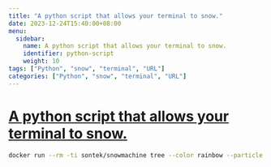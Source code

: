 ```yaml
---
title: "A python script that allows your terminal to snow."
date: 2023-12-24T15:40:00+08:00
menu:
  sidebar:
    name: A python script that allows your terminal to snow.
    identifier: python-script
    weight: 10
tags: ["Python", "snow", "terminal", "URL"]
categories: ["Python", "snow", "terminal", "URL"]
---
```


# [A python script that allows your terminal to snow.](https://github.com/sontek/snowmachine)

```bash
docker run --rm -ti sontek/snowmachine tree --color rainbow --particle "*" --snow true --lights-color rainbow
```
